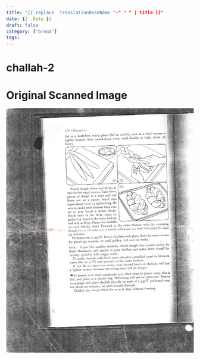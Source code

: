 ```yaml
---
title: "{{ replace .TranslationBaseName "-" " " | title }}"
date: {{ .Date }}
draft: false
category: ["bread"]
tags:
---
```


# challah-2

# Original Scanned Image

![](/static/bread/challah-2.png)